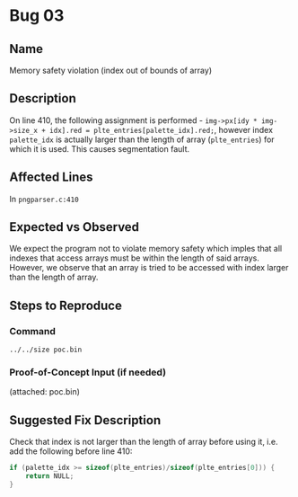 # Bug 03
## Name
Memory safety violation (index out of bounds of array)

## Description
On line 410, the following assignment is performed - `img->px[idy * img->size_x + idx].red = plte_entries[palette_idx].red;`, however index `palette_idx` is actually larger than the length of array (`plte_entries`) for which it is used. This causes segmentation fault.

## Affected Lines
In `pngparser.c:410`

## Expected vs Observed
We expect the program not to violate memory safety which imples that all indexes that access arrays must be within the length of said arrays. However, we observe that an array is tried to be accessed with index larger than the length of array.

## Steps to Reproduce
### Command
```
../../size poc.bin
```
### Proof-of-Concept Input (if needed)
(attached: poc.bin)

## Suggested Fix Description
Check that index is not larger than the length of array before using it, i.e. add the following before line 410:
```c
if (palette_idx >= sizeof(plte_entries)/sizeof(plte_entries[0])) {
    return NULL;
}
```
